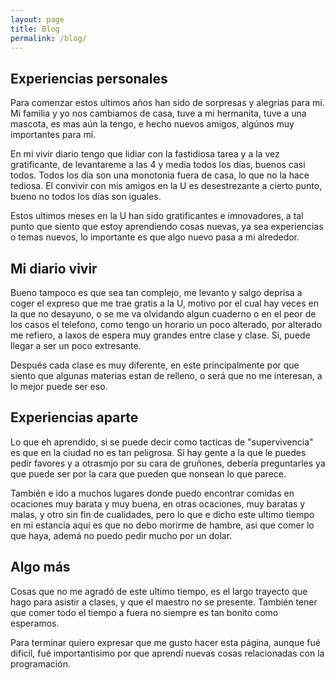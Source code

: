 ```yaml
---
layout: page
title: Blog
permalink: /blog/
---
```


Experiencias personales
--

Para comenzar estos ultimos años han sido de sorpresas y alegrias para mi. Mi familia y yo nos cambiamos de casa, tuve a mi hermanita, tuve a una mascota, es mas aún la tengo, e hecho nuevos amigos, algúnos muy importantes para mí.

En mi vivir diario tengo que lidiar con la fastidiosa tarea y a la vez gratificante, de levantareme a las 4 y media todos los días, buenos casi todos. Todos los día son una monotonia fuera de casa, lo que no la hace tediosa. El convivir con mis amigos en la U es desestrezante a cierto punto, bueno no todos los días son iguales.

Estos ultimos meses en la U han sido gratificantes e imnovadores, a tal punto que siento que estoy aprendiendo cosas nuevas, ya sea experiencias o temas nuevos, lo importante es que algo nuevo pasa a mi alrededor.



Mi diario vivir
--

Bueno tampoco es que sea tan complejo, me levanto y salgo deprisa a coger el expreso que me trae gratis a la U, motivo por el cual hay veces en la que no desayuno, o se me va olvidando algun cuaderno o en el peor de los casos el telefono, como tengo un horario un poco alterado, por alterado me refiero, a laxos de espera muy grandes entre clase y clase. Si, puede llegar a ser un poco extresante.

Después cada clase es muy diferente, en este principalmente por que siento que algunas materias estan de relleno, o será que no me interesan, a lo mejor puede ser eso.


Experiencias aparte
--

Lo que eh aprendido, si se puede decir como tacticas de "supervivencia"
es que en la ciudad no es tan peligrosa. Si hay gente  a la que le puedes pedir favores y a otrasmjo por su cara de gruñones, debería preguntarles ya que puede ser por la cara que pueden que nonsean lo que parece. 

También e ido a muchos lugares donde puedo encontrar comidas en ocaciones muy barata y muy buena, en otras ocaciones, muy baratas y malas, y otro sin fin de cualidades, pero lo que e dicho este ultimo tiempo en mi estancia aquí es que no debo morirme de hambre, asi que comer lo que haya, ademá no puedo pedir mucho por un dolar. 


Algo más
--

Cosas que no me agradó de este ultimo tiempo, es el largo trayecto que hago para asistir a clases, y que el maestro no se presente.
También tener que comer todo el tiempo a fuera no siempre es tan bonito como esperamos.

Para terminar quiero expresar que me gusto hacer esta página, aunque fué dificil, fué importantisimo por que aprendí nuevas cosas relacionadas con la programación.

